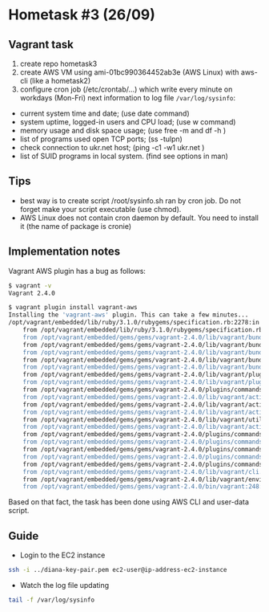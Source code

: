 Hometask #3 (26/09)
===================

Vagrant task
------------
1. create repo hometask3
2. create AWS VM using ami-01bc990364452ab3e (AWS Linux) with aws-cli (like a hometask2)
3. configure cron job (/etc/crontab/…) which write every minute on workdays (Mon-Fri) next information to log file `/var/log/sysinfo`:
 - current system time and date;   (use date command)
 - system uptime, logged-in users and CPU load;  (use w command)
 - memory usage and disk space usage;  (use free -m and df -h )
 - list of programs used open TCP ports; (ss -tulpn)
 - check connection to ukr.net host; (ping -c1 -w1 ukr.net ) 
 - list of SUID programs in local system. (find  see options in man) 

Tips 
-----
- best way is to create script /root/sysinfo.sh ran by cron job. Do not forget make your script executable (use chmod).
- AWS Linux does not contain cron daemon by default. You need to install it (the name of package is cronie)

Implementation notes
--------------------

Vagrant AWS plugin has a bug as follows:
```bash
$ vagrant -v
Vagrant 2.4.0

$ vagrant plugin install vagrant-aws
Installing the 'vagrant-aws' plugin. This can take a few minutes...
/opt/vagrant/embedded/lib/ruby/3.1.0/rubygems/specification.rb:2278:in `check_version_conflict': can't activate json-2.7.1, already activated json-2.6.1 (Gem::LoadError)
	from /opt/vagrant/embedded/lib/ruby/3.1.0/rubygems/specification.rb:1415:in `activate'
	from /opt/vagrant/embedded/gems/gems/vagrant-2.4.0/lib/vagrant/bundler.rb:759:in `block in activate_solution'
	from /opt/vagrant/embedded/gems/gems/vagrant-2.4.0/lib/vagrant/bundler.rb:756:in `each'
	from /opt/vagrant/embedded/gems/gems/vagrant-2.4.0/lib/vagrant/bundler.rb:756:in `activate_solution'
	from /opt/vagrant/embedded/gems/gems/vagrant-2.4.0/lib/vagrant/bundler.rb:596:in `internal_install'
	from /opt/vagrant/embedded/gems/gems/vagrant-2.4.0/lib/vagrant/bundler.rb:358:in `install'
	from /opt/vagrant/embedded/gems/gems/vagrant-2.4.0/lib/vagrant/plugin/manager.rb:141:in `block in install_plugin'
	from /opt/vagrant/embedded/gems/gems/vagrant-2.4.0/lib/vagrant/plugin/manager.rb:151:in `install_plugin'
	from /opt/vagrant/embedded/gems/gems/vagrant-2.4.0/plugins/commands/plugin/action/install_gem.rb:33:in `call'
	from /opt/vagrant/embedded/gems/gems/vagrant-2.4.0/lib/vagrant/action/warden.rb:38:in `call'
	from /opt/vagrant/embedded/gems/gems/vagrant-2.4.0/lib/vagrant/action/builder.rb:183:in `call'
	from /opt/vagrant/embedded/gems/gems/vagrant-2.4.0/lib/vagrant/action/runner.rb:104:in `block in run'
	from /opt/vagrant/embedded/gems/gems/vagrant-2.4.0/lib/vagrant/util/busy.rb:22:in `busy'
	from /opt/vagrant/embedded/gems/gems/vagrant-2.4.0/lib/vagrant/action/runner.rb:104:in `run'
	from /opt/vagrant/embedded/gems/gems/vagrant-2.4.0/plugins/commands/plugin/command/base.rb:17:in `action'
	from /opt/vagrant/embedded/gems/gems/vagrant-2.4.0/plugins/commands/plugin/command/install.rb:73:in `block in execute'
	from /opt/vagrant/embedded/gems/gems/vagrant-2.4.0/plugins/commands/plugin/command/install.rb:72:in `each'
	from /opt/vagrant/embedded/gems/gems/vagrant-2.4.0/plugins/commands/plugin/command/install.rb:72:in `execute'
	from /opt/vagrant/embedded/gems/gems/vagrant-2.4.0/plugins/commands/plugin/command/root.rb:69:in `execute'
	from /opt/vagrant/embedded/gems/gems/vagrant-2.4.0/lib/vagrant/cli.rb:67:in `execute'
	from /opt/vagrant/embedded/gems/gems/vagrant-2.4.0/lib/vagrant/environment.rb:319:in `cli'
	from /opt/vagrant/embedded/gems/gems/vagrant-2.4.0/bin/vagrant:248:in `<main>'
```

Based on that fact, the task has been done using AWS CLI and user-data script.

Guide
-----

- Login to the EC2 instance
```bash
ssh -i ../diana-key-pair.pem ec2-user@ip-address-ec2-instance
```

- Watch the log file updating
```bash
tail -f /var/log/sysinfo
```
